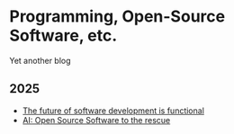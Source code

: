 # Programming, Open-Source Software, etc.
Yet another blog

## 2025
* [The future of software development is
functional](./en/2025/future-of-sw-is-functional.md)
* [AI: Open Source Software to the
rescue](./en/2025/ai-open-source-to-the-rescue.md)

